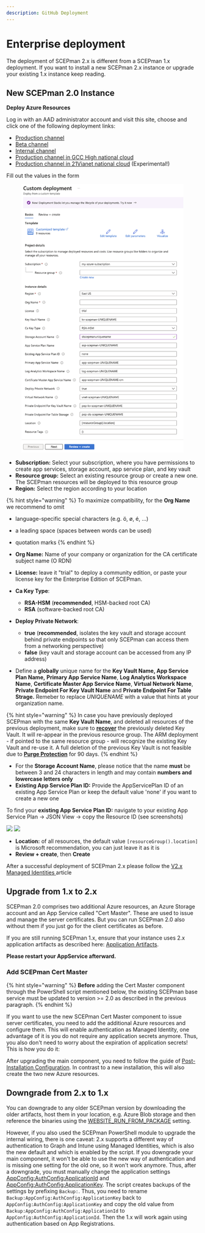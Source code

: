 ```yaml
---
description: GitHub Deployment
---
```


# Enterprise deployment

The deployment of SCEPman 2.x is different from a SCEPman 1.x deployment. If you want to install a new SCEPman 2.x instance or upgrade your existing 1.x instance keep reading.

## New SCEPman 2.0 Instance

**Deploy Azure Resources**

Log in with an AAD administrator account and visit this site, choose and click one of the following deployment links:

* [Production channel](https://portal.azure.com/#create/Microsoft.Template/uri/https%3A%2F%2Fraw.githubusercontent.com%2Fscepman%2Finstall%2Fprod%2Fazuredeploy.json)
* [Beta channel](https://portal.azure.com/#create/Microsoft.Template/uri/https%3A%2F%2Fraw.githubusercontent.com%2Fscepman%2Finstall%2Fbeta%2Fazuredeploy.json)
* [Internal channel](https://portal.azure.com/#create/Microsoft.Template/uri/https%3A%2F%2Fraw.githubusercontent.com%2Fscepman%2Finstall%2Finternal%2Fazuredeploy.json)
* [Production channel in GCC High national cloud](https://portal.azure.us/#create/Microsoft.Template/uri/https%3A%2F%2Fraw.githubusercontent.com%2Fscepman%2Finstall%2Fgcchigh%2Fazuredeploy.json)
* [Production channel in 21Vianet national cloud](https://portal.azure.com/#create/Microsoft.Template/uri/https%3A%2F%2Fraw.githubusercontent.com%2Fscepman%2Finstall%2Fvianet%2Fazuredeploy.json) (Experimental!)

Fill out the values in the form

<figure><img src="../../.gitbook/assets/image (8) (1).png" alt=""><figcaption></figcaption></figure>

* **Subscription:** Select your subscription, where you have permissions to create app services, storage account, app service plan, and key vault
* **Resource group:** Select an existing resource group or create a new one. The SCEPman resources will be deployed to this resource group
* **Region:** Select the region according to your location

{% hint style="warning" %}
To maximize compatibility, for the **Org Name** we recommend to omit

* language-specific special characters (e.g. ö, ø, é, ...)
* a leading space (spaces between words can be used)
* quotation marks
{% endhint %}

* **Org Name:** Name of your company or organization for the CA certificate subject name (O RDN)
* **License:** leave it "trial" to deploy a community edition, or paste your license key for the Enterprise Edition of SCEPman.
* **Ca Key Type**:&#x20;
  * **RSA-HSM** (**recommended**, HSM-backed root CA)
  * **RSA** (software-backed root CA)
* **Deploy Private Network**:&#x20;
  * **true** (**recommended**, isolates the key vault and storage account behind private endpoints so that only SCEPman can access them from a networking perspective)
  * **false** (key vault and storage account can be accessed from any IP address)
* Define a **globally** unique name for the **Key Vault Name, App Service Plan Name,** **Primary App Service Name**, **Log Analytics Workspace Name**, **Certificate Master App Service Name**, **Virtual Network Name**, **Private Endpoint For Key Vault Name** and **Private Endpoint For Table Strage.** Remeber to replace _UNIQUENAME_ with a value that hints at your organization name.

{% hint style="warning" %}
In case you have previously deployed SCEPman with the same **Key Vault Name**, and deleted all resources of the previous deployment, make sure to [**recover**](https://learn.microsoft.com/en-gb/azure/key-vault/general/key-vault-recovery?tabs=azure-portal\&WT.mc\_id=Portal-Microsoft\_Azure\_KeyVault#list-recover-or-purge-a-soft-deleted-key-vault) the previously deleted Key Vault. It will re-appear in the previous resource group. The ARM deployment - if pointed to the same resource group - will recognize the existing Key Vault and re-use it. A full deletion of the previous Key Vault is not feasible due to [**Purge Protection**](https://learn.microsoft.com/en-gb/azure/key-vault/general/key-vault-recovery?tabs=azure-portal\&WT.mc\_id=Portal-Microsoft\_Azure\_KeyVault#what-are-soft-delete-and-purge-protection) for 90 days.
{% endhint %}

* For the **Storage Account Name**, please notice that the name **must** be between 3 and 24 characters in length and may contain **numbers and lowercase letters only**
* **Existing App Service Plan ID:** Provide the AppServicePlan ID of an existing App Service Plan or keep the default value 'none' if you want to create a new one

To find your **existing App Service Plan ID:** navigate to your existing App Service Plan -> JSON View -> copy the Resource ID (see screenshots)

![](<../../.gitbook/assets/2022-04-04 12\_51\_33AppServicePlan.png>) ![](<../../.gitbook/assets/2022-04-04 12\_54\_04-Resource JSON.png>)

* **Location:** of all resources, the default value `[resourceGroup().location]` is Microsoft recommendation, you can just leave it as it is
* **Review + create**, then **Create**

After a successful deployment of SCEPman 2.x please follow the [V2.x Managed Identities ](../post-installation-config.md)article

## Upgrade from 1.x to 2.x

SCEPman 2.0 comprises two additional Azure resources, an Azure Storage account and an App Service called "Cert Master". These are used to issue and manage the server certificates. But you can run SCEPman 2.0 also without them if you just go for the client certificates as before.

If you are still running SCEPman 1.x, ensure that your instance uses 2.x application artifacts as described here: [Application Artifacts](../../advanced-configuration/application-artifacts.md).

**Please restart your AppService afterward.**

### Add SCEPman Cert Master

{% hint style="warning" %}
**Before** adding the Cert Master component through the PowerShell script mentioned below, the existing SCEPman base service must be updated to version >= 2.0 as described in the previous paragraph.
{% endhint %}

If you want to use the new SCEPman Cert Master component to issue server certificates, you need to add the additional Azure resources and configure them. This will enable authentication as Managed Identity, one advantage of it is you do not require any application secrets anymore. Thus, you also don't need to worry about the expiration of application secrets! This is how you do it:

After upgrading the main component, you need to follow the guide of [Post-Installation Configuration](../post-installation-config.md). In contrast to a new installation, this will also create the two new Azure resources.

## Downgrade from 2.x to 1.x

You can downgrade to any older SCEPman version by downloading the older artifacts, host them in your location, e.g. Azure Blob storage and then reference the binaries using the [WEBSITE\_RUN\_FROM\_PACKAGE](../../advanced-configuration/application-artifacts.md#change-artifacts) setting.

However, if you also used the SCEPman PowerShell module to upgrade the internal wiring, there is one caveat: 2.x supports a different way of authentication to Graph and Intune using Managed Identities, which is also the new default and which is enabled by the script. If you downgrade your main component, it won't be able to use the new way of authentication and is missing one setting for the old one, so it won't work anymore. Thus, after a downgrade, you must manually change the application settings [AppConfig:AuthConfig:ApplicationId](../../advanced-configuration/application-settings/azure-ad.md#appconfig-authconfig-applicationid) and [AppConfig:AuthConfig:ApplicationKey](../../advanced-configuration/application-settings/azure-ad.md#appconfig-authconfig-applicationkey). The script creates backups of the settings by prefixing `Backup:`. Thus, you need to rename `Backup:AppConfig:AuthConfig:ApplicationKey` back to `AppConfig:AuthConfig:ApplicationKey` and copy the old value from `Backup:AppConfig:AuthConfig:ApplicationId` to `AppConfig:AuthConfig:ApplicationId`. Then the 1.x will work again using authentication based on App Registrations.
